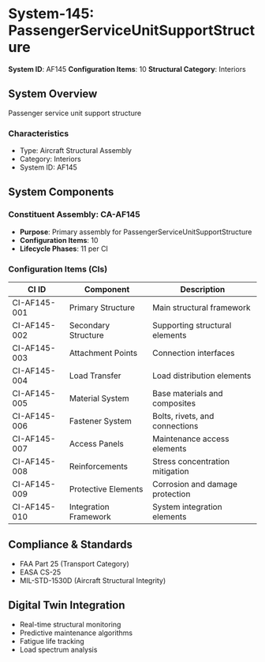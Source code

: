 # System-145: PassengerServiceUnitSupportStructure

**System ID**: AF145
**Configuration Items**: 10
**Structural Category**: Interiors

## System Overview

Passenger service unit support structure

### Characteristics
- Type: Aircraft Structural Assembly
- Category: Interiors
- System ID: AF145

## System Components

### Constituent Assembly: CA-AF145
- **Purpose**: Primary assembly for PassengerServiceUnitSupportStructure
- **Configuration Items**: 10
- **Lifecycle Phases**: 11 per CI

### Configuration Items (CIs)

| CI ID | Component | Description |
|-------|-----------|-------------|
| CI-AF145-001 | Primary Structure | Main structural framework |
| CI-AF145-002 | Secondary Structure | Supporting structural elements |
| CI-AF145-003 | Attachment Points | Connection interfaces |
| CI-AF145-004 | Load Transfer | Load distribution elements |
| CI-AF145-005 | Material System | Base materials and composites |
| CI-AF145-006 | Fastener System | Bolts, rivets, and connections |
| CI-AF145-007 | Access Panels | Maintenance access elements |
| CI-AF145-008 | Reinforcements | Stress concentration mitigation |
| CI-AF145-009 | Protective Elements | Corrosion and damage protection |
| CI-AF145-010 | Integration Framework | System integration elements |

## Compliance & Standards
- FAA Part 25 (Transport Category)
- EASA CS-25
- MIL-STD-1530D (Aircraft Structural Integrity)

## Digital Twin Integration
- Real-time structural monitoring
- Predictive maintenance algorithms
- Fatigue life tracking
- Load spectrum analysis
